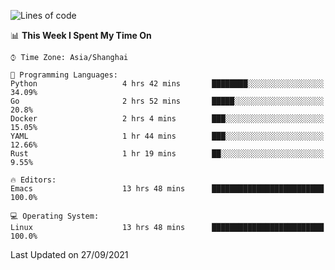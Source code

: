<!--START_SECTION:waka-->
![Lines of code](https://img.shields.io/badge/From%20Hello%20World%20I%27ve%20Written-33835%20lines%20of%20code-blue)

📊 **This Week I Spent My Time On** 

```text
⌚︎ Time Zone: Asia/Shanghai

💬 Programming Languages: 
Python                   4 hrs 42 mins       ████████░░░░░░░░░░░░░░░░░   34.09% 
Go                       2 hrs 52 mins       █████░░░░░░░░░░░░░░░░░░░░   20.8% 
Docker                   2 hrs 4 mins        ███░░░░░░░░░░░░░░░░░░░░░░   15.05% 
YAML                     1 hr 44 mins        ███░░░░░░░░░░░░░░░░░░░░░░   12.66% 
Rust                     1 hr 19 mins        ██░░░░░░░░░░░░░░░░░░░░░░░   9.55%

🔥 Editors: 
Emacs                    13 hrs 48 mins      █████████████████████████   100.0%

💻 Operating System: 
Linux                    13 hrs 48 mins      █████████████████████████   100.0%

```


 Last Updated on 27/09/2021
<!--END_SECTION:waka-->
